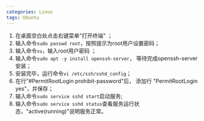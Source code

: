 ```yaml
---
categories: Linux
tags: Ubuntu
---
```


1. 在桌面空白处点击右键菜单"打开终端" ；
2. 输入命令`sudo passwd root`，按照提示为root用户设置密码；
3. 输入命令`su`，输入root用户密码 ；
4. 输入命令`sudo apt -y install openssh-server`， 等待完成openssh-server安装；
5. 安装完毕，运行命令`vi /etc/ssh/sshd_config`；
6. 在行"#PermitRootLogin prohibit-password"后， 添加行 "PermitRootLogin yes"，并保存；
7. 输入命令`sudo service sshd start`启动服务;
8. 输入命令`sudo service sshd status`查看服务运行状态，"active(running)"说明服务正常。

